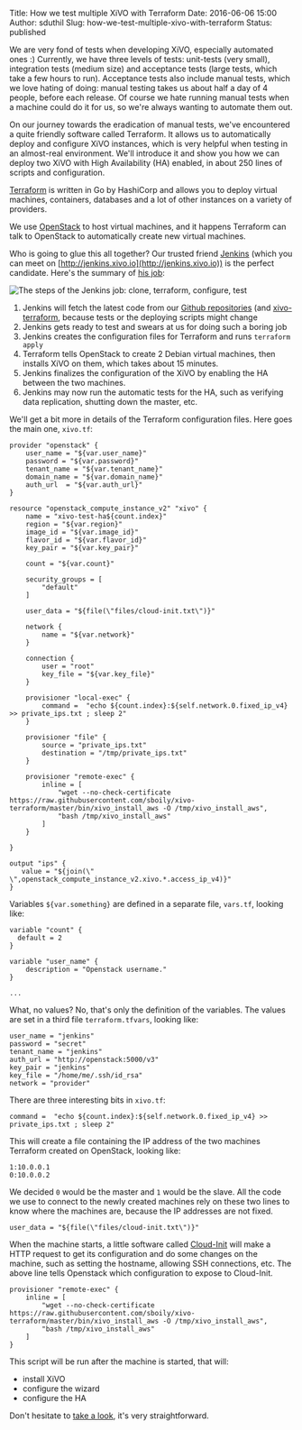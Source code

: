 Title: How we test multiple XiVO with Terraform
Date: 2016-06-06 15:00
Author: sduthil
Slug: how-we-test-multiple-xivo-with-terraform
Status: published

We are very fond of tests when developing XiVO, especially automated ones :)
Currently, we have three levels of tests: unit-tests (very small), integration
tests (medium size) and acceptance tests (large tests, which take a few hours to
run). Acceptance tests also include manual tests, which we love hating of doing:
manual testing takes us about half a day of 4 people, before each release. Of
course we hate running manual tests when a machine could do it for us, so we're
always wanting to automate them out.

On our journey towards the eradication of manual tests, we've encountered a
quite friendly software called Terraform. It allows us to automatically deploy
and configure XiVO instances, which is very helpful when testing in an
almost-real environment. We'll introduce it and show you how we can deploy two
XiVO with High Availability (HA) enabled, in about 250 lines of scripts and
configuration.

[Terraform](https://terraform.io) is written in Go by HashiCorp and allows you
to deploy virtual machines, containers, databases and a lot of other instances
on a variety of providers.

We use [OpenStack](https://openstack.org) to host virtual machines, and it
happens Terraform can talk to OpenStack to automatically create new virtual
machines.

Who is going to glue this all together? Our trusted friend
[Jenkins](https://jenkins.io) (which you can meet on
[http://jenkins.xivo.io](http://jenkins.xivo.io)) is the perfect candidate.
Here's the summary of [his job](http://jenkins.xivo.io/acceptance-ha):

![The steps of the Jenkins job: clone, terraform, configure, test](/public/jenkins-terraform.svg)

1. Jenkins will fetch the latest code from our
   [Github repositories](https://github.com/xivo-pbx) (and [xivo-terraform](https://github.com/sboily/xivo-terraform), because tests or the deploying scripts might change
2. Jenkins gets ready to test and swears at us for doing such a boring job
3. Jenkins creates the configuration files for Terraform and runs `terraform apply`
4. Terraform tells OpenStack to create 2 Debian virtual machines, then installs XiVO on them, which takes about 15 minutes.
5. Jenkins finalizes the configuration of the XiVO by enabling the HA between the two machines.
6. Jenkins may now run the automatic tests for the HA, such as verifying data
replication, shutting down the master, etc.

We'll get a bit more in details of the Terraform configuration files. Here goes the main one, `xivo.tf`:

```
provider "openstack" {
    user_name = "${var.user_name}"
    password = "${var.password}"
    tenant_name = "${var.tenant_name}"
    domain_name = "${var.domain_name}"
    auth_url  = "${var.auth_url}"
}

resource "openstack_compute_instance_v2" "xivo" {
    name = "xivo-test-ha${count.index}"
    region = "${var.region}"
    image_id = "${var.image_id}"
    flavor_id = "${var.flavor_id}"
    key_pair = "${var.key_pair}"

    count = "${var.count}"

    security_groups = [
        "default"
    ]

    user_data = "${file(\"files/cloud-init.txt\")}"

    network {
        name = "${var.network}"
    }

    connection {
        user = "root"
        key_file = "${var.key_file}"
    }

    provisioner "local-exec" {
        command =  "echo ${count.index}:${self.network.0.fixed_ip_v4} >> private_ips.txt ; sleep 2"
    }

    provisioner "file" {
        source = "private_ips.txt"
        destination = "/tmp/private_ips.txt"
    }

    provisioner "remote-exec" {
        inline = [
            "wget --no-check-certificate https://raw.githubusercontent.com/sboily/xivo-terraform/master/bin/xivo_install_aws -O /tmp/xivo_install_aws",
            "bash /tmp/xivo_install_aws"
        ]
    }

}

output "ips" {
   value = "${join(\" \",openstack_compute_instance_v2.xivo.*.access_ip_v4)}"
}
```

Variables `${var.something}` are defined in a separate file, `vars.tf`, looking like:

```
variable "count" {
  default = 2
}

variable "user_name" {
    description = "Openstack username."
}

...
```

What, no values? No, that's only the definition of the variables. The values are set in a third file `terraform.tfvars`, looking like:

```
user_name = "jenkins"
password = "secret"
tenant_name = "jenkins"
auth_url = "http://openstack:5000/v3"
key_pair = "jenkins"
key_file = "/home/me/.ssh/id_rsa"
network = "provider"
```

There are three interesting bits in `xivo.tf`:

```
command =  "echo ${count.index}:${self.network.0.fixed_ip_v4} >> private_ips.txt ; sleep 2"
```

This will create a file containing the IP address of the two machines Terraform created on OpenStack, looking like:

```
1:10.0.0.1
0:10.0.0.2
```

We decided `0` would be the master and `1` would be the slave. All the code we
use to connect to the newly created machines rely on these two lines to know
where the machines are, because the IP addresses are not fixed.

```
user_data = "${file(\"files/cloud-init.txt\")}"
```

When the machine starts, a little software called [Cloud-Init](https://cloudinit.readthedocs.io/) will make a HTTP request to get its configuration and do some changes on the machine, such as setting the hostname, allowing SSH connections, etc. The above line tells Openstack which configuration to expose to Cloud-Init.


```
provisioner "remote-exec" {
    inline = [
        "wget --no-check-certificate https://raw.githubusercontent.com/sboily/xivo-terraform/master/bin/xivo_install_aws -O /tmp/xivo_install_aws",
        "bash /tmp/xivo_install_aws"
    ]
}
```

This script will be run after the machine is started, that will:

* install XiVO
* configure the wizard
* configure the HA

Don't hesitate to [take a look](https://github.com/sboily/xivo-terraform/tree/master/bin/xivo_install_aws), it's very straightforward.
